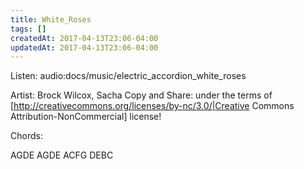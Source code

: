 ```yaml
---
title: White_Roses
tags: []
createdAt: 2017-04-13T23:06-04:00
updatedAt: 2017-04-13T23:06-04:00
---
```


Listen: audio:docs/music/electric_accordion_white_roses

Artist: Brock Wilcox, Sacha
Copy and Share: under the terms of [http://creativecommons.org/licenses/by-nc/3.0/|Creative Commons Attribution-NonCommercial] license!

Chords:

AGDE
AGDE
ACFG
DEBC

